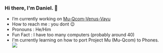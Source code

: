 ### Hi there, I'm Daniel. 👋
  
  - I’m currently working on [Mu-Qcom-Venus-Vayu](https://github.com/Daniel224455/Mu-Qcom-Venus-Mi11)
  - How to reach me : you dont 😉
  - Pronouns : He/Him
  - Fun Fact : I have too many computers (probably around 40)
  - I'm currently learning on how to port Project Mu (Mu-Qcom) to Phones. <br>
![](https://komarev.com/ghpvc/?username=Daniel224455)

<!--
**Daniel224455/Daniel224455** is a ✨ _special_ ✨ repository because its `README.md` (this file) appears on your GitHub profile.

Here are some ideas to get you started:

- 🔭 I’m currently working on ...
- 🌱 I’m currently learning ...
- 👯 I’m looking to collaborate on ...
- 🤔 I’m looking for help with ...
- 💬 Ask me about ...
- 📫 How to reach me: ...
- 😄 Pronouns: ...
- ⚡ Fun fact: ...
-->
